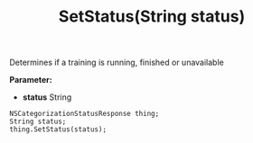 ﻿---
uid: crmscript_ref_NSCategorizationStatusResponse_SetStatus
title: SetStatus(String status)
intellisense: NSCategorizationStatusResponse.SetStatus
keywords: NSCategorizationStatusResponse, GetStatus
so.topic: reference
---

Determines if a training is running, finished or unavailable

**Parameter:** 
 - **status** String

```crmscript
NSCategorizationStatusResponse thing;
String status;
thing.SetStatus(status);
```

